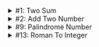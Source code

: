 <details>
  <summary>#1: Two Sum</summary>
  
      Given an array of integers nums and an integer target, return indices of the two numbers such that they add up to target.
      You may assume that each input would have exactly one solution, and you may not use the same element twice.
      You can return the answer in any order.
      Example 1:
      Input: nums = [2,7,11,15], target = 9
      Output: [0,1]
      Explanation: Because nums[0] + nums[1] == 9, we return [0, 1].

      Example 2:
      Input: nums = [3,2,4], target = 6
      Output: [1,2]

      Example 3:
      Input: nums = [3,3], target = 6
      Output: [0,1]

      Constraints:
      2 <= nums.length <= 104
      -109 <= nums[i] <= 109
      -109 <= target <= 109
      Only one valid answer exists.
      Follow-up: Can you come up with an algorithm that is less than O(n2) time complexity?
    
</details>
<details>
  <summary>#2: Add Two Number</summary>
      
      You are given two non-empty linked lists representing two non-negative integers.
      The digits are stored in reverse order, and each of their nodes contains a single digit. Add the two numbers and return the sum as a linked list.

      You may assume the two numbers do not contain any leading zero, except the number 0 itself.

      Example 1:
      Input: l1 = [2,4,3], l2 = [5,6,4]
      Output: [7,0,8]
      Explanation: 342 + 465 = 807.

      Example 2:
      Input: l1 = [0], l2 = [0]
      Output: [0]

      Example 3:
      Input: l1 = [9,9,9,9,9,9,9], l2 = [9,9,9,9]
      Output: [8,9,9,9,0,0,0,1]

      Constraints:
      The number of nodes in each linked list is in the range [1, 100].
      0 <= Node.val <= 9
      It is guaranteed that the list represents a number that does not have leading zeros.
     
</details>
<details>
  <summary>#9: Palindrome Number</summary>
  Given an integer x, return true if x is a palindrome, and false otherwise.
  Example 1:

  Input: x = 121
  Output: true
  Explanation: 121 reads as 121 from left to right and from right to left.

  Example 2:

  Input: x = -121
  Output: false
  Explanation: From left to right, it reads -121. From right to left, it becomes 121-. Therefore it is not a palindrome.
  
  Example 3:

  Input: x = 10
  Output: false
  Explanation: Reads 01 from right to left. Therefore it is not a palindrome.

  Constraints:
  -231 <= x <= 231 - 1
  Follow up: Could you solve it without converting the integer to a string?
</details>
<details>
  <summary>#13: Roman To Integer</summary>
  
      Roman numerals are represented by seven different symbols: I, V, X, L, C, D and M.

      Symbol       Value
      I             1
      V             5
      X             10
      L             50
      C             100
      D             500
      M             1000
      For example, 2 is written as II in Roman numeral, just two ones added together. 12 is written as XII, which is simply X + II. The number 27 is written as XXVII, which is XX + V + II.

      Roman numerals are usually written largest to smallest from left to right. However, the numeral for four is not IIII. Instead, the number four is written as IV. Because the one is before the five we subtract it making four. The same principle applies to the number nine, which is written as IX. There are six instances where subtraction is used:

      I can be placed before V (5) and X (10) to make 4 and 9.
      X can be placed before L (50) and C (100) to make 40 and 90.
      C can be placed before D (500) and M (1000) to make 400 and 900.
      Given a roman numeral, convert it to an integer.

      Example 1:

      Input: s = "III"
      Output: 3
      Explanation: III = 3.
      Example 2:

      Input: s = "LVIII"
      Output: 58
      Explanation: L = 50, V= 5, III = 3.
      Example 3:

      Input: s = "MCMXCIV"
      Output: 1994
      Explanation: M = 1000, CM = 900, XC = 90 and IV = 4.

      Constraints:

      1 <= s.length <= 15
      s contains only the characters ('I', 'V', 'X', 'L', 'C', 'D', 'M').
      It is guaranteed that s is a valid roman numeral in the range [1, 3999].

</details>
